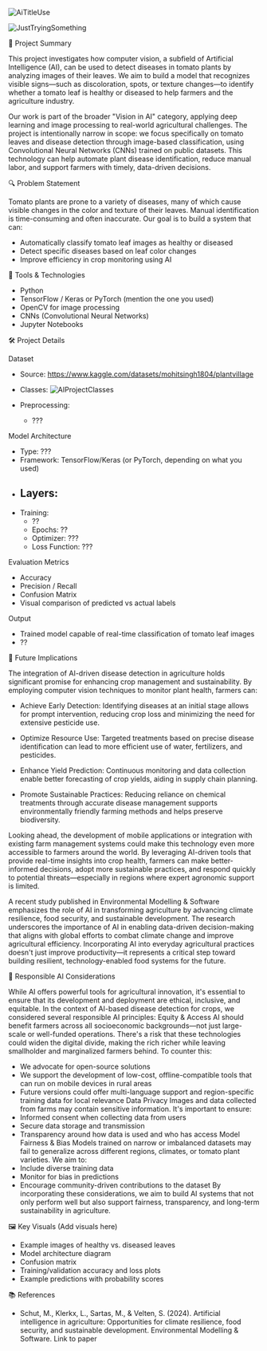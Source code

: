 ![AiTitleUse](https://github.com/user-attachments/assets/e3b0c3c8-fe15-476e-916c-872e11607e49)

![JustTryingSomething](https://github.com/user-attachments/assets/267c3ce7-b0b1-4f81-a1a5-0eaf406f0139)


🧠 Project Summary

This project investigates how computer vision, a subfield of Artificial Intelligence (AI), can be used to detect diseases in tomato plants by analyzing images of their leaves. We aim to build a model that recognizes visible signs—such as discoloration, spots, or texture changes—to identify whether a tomato leaf is healthy or diseased to help farmers and the agriculture industry.

Our work is part of the broader "Vision in AI" category, applying deep learning and image processing to real-world agricultural challenges. The project is intentionally narrow in scope: we focus specifically on tomato leaves and disease detection through image-based classification, using Convolutional Neural Networks (CNNs) trained on public datasets. This technology can help automate plant disease identification, reduce manual labor, and support farmers with timely, data-driven decisions.


🔍 Problem Statement

Tomato plants are prone to a variety of diseases, many of which cause visible changes in the color and texture of their leaves. Manual identification is time-consuming and often inaccurate. Our goal is to build a system that can:
- Automatically classify tomato leaf images as healthy or diseased
- Detect specific diseases based on leaf color changes
- Improve efficiency in crop monitoring using AI


🧰 Tools & Technologies
- Python
- TensorFlow / Keras or PyTorch (mention the one you used)
- OpenCV for image processing
- CNNs (Convolutional Neural Networks)
- Jupyter Notebooks

🛠️ Project Details

Dataset
- Source: https://www.kaggle.com/datasets/mohitsingh1804/plantvillage
- Classes:
  ![AIProjectClasses](https://github.com/user-attachments/assets/4a42ffce-ce03-4c8b-a987-9999d4794271)

- Preprocessing:
  - ???

Model Architecture
  - Type: ???
  - Framework: TensorFlow/Keras (or PyTorch, depending on what you used)
  - Layers:
    - 
- Training:
  - ??
  - Epochs: ??
  - Optimizer: ???
  - Loss Function: ???

Evaluation Metrics
- Accuracy
- Precision / Recall
- Confusion Matrix
- Visual comparison of predicted vs actual labels

Output
- Trained model capable of real-time classification of tomato leaf images
- ??


🌱 Future Implications

The integration of AI-driven disease detection in agriculture holds significant promise for enhancing crop management and sustainability. By employing computer vision techniques to monitor plant health, farmers can:
- Achieve Early Detection: Identifying diseases at an initial stage allows for prompt intervention, reducing crop loss and minimizing the need for extensive pesticide use.

- Optimize Resource Use: Targeted treatments based on precise disease identification can lead to more efficient use of water, fertilizers, and pesticides.

- Enhance Yield Prediction: Continuous monitoring and data collection enable better forecasting of crop yields, aiding in supply chain planning.

- Promote Sustainable Practices: Reducing reliance on chemical treatments through accurate disease management supports environmentally friendly farming methods and helps preserve biodiversity.

Looking ahead, the development of mobile applications or integration with existing farm management systems could make this technology even more accessible to farmers around the world. By leveraging AI-driven tools that provide real-time insights into crop health, farmers can make better-informed decisions, adopt more sustainable practices, and respond quickly to potential threats—especially in regions where expert agronomic support is limited.

A recent study published in Environmental Modelling & Software emphasizes the role of AI in transforming agriculture by advancing climate resilience, food security, and sustainable development. The research underscores the importance of AI in enabling data-driven decision-making that aligns with global efforts to combat climate change and improve agricultural efficiency.
Incorporating AI into everyday agricultural practices doesn't just improve productivity—it represents a critical step toward building resilient, technology-enabled food systems for the future.

🤖 Responsible AI Considerations

While AI offers powerful tools for agricultural innovation, it's essential to ensure that its development and deployment are ethical, inclusive, and equitable. In the context of AI-based disease detection for crops, we considered several responsible AI principles:
Equity & Access
AI should benefit farmers across all socioeconomic backgrounds—not just large-scale or well-funded operations. There's a risk that these technologies could widen the digital divide, making the rich richer while leaving smallholder and marginalized farmers behind. To counter this:
- We advocate for open-source solutions
- We support the development of low-cost, offline-compatible tools that can run on mobile devices in rural areas
- Future versions could offer multi-language support and region-specific training data for local relevance
Data Privacy
Images and data collected from farms may contain sensitive information. It's important to ensure:
- Informed consent when collecting data from users
- Secure data storage and transmission
- Transparency around how data is used and who has access
Model Fairness & Bias
Models trained on narrow or imbalanced datasets may fail to generalize across different regions, climates, or tomato plant varieties. We aim to:
- Include diverse training data
- Monitor for bias in predictions
- Encourage community-driven contributions to the dataset
By incorporating these considerations, we aim to build AI systems that not only perform well but also support fairness, transparency, and long-term sustainability in agriculture.

🖼️ Key Visuals
(Add visuals here)

- Example images of healthy vs. diseased leaves
- Model architecture diagram
- Confusion matrix
- Training/validation accuracy and loss plots
- Example predictions with probability scores

📚 References

- Schut, M., Klerkx, L., Sartas, M., & Velten, S. (2024). Artificial intelligence in agriculture: Opportunities for climate resilience, food security, and sustainable development. Environmental Modelling & Software.
Link to paper


